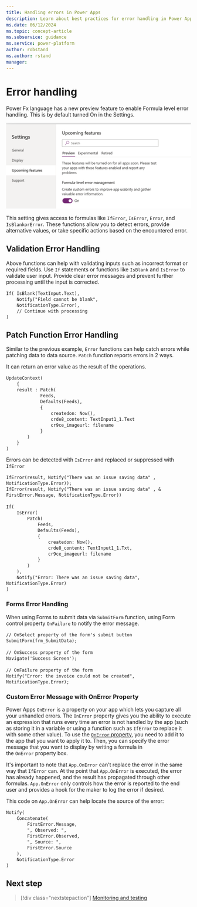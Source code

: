 ```yaml
---
title: Handling errors in Power Apps
description: Learn about best practices for error handling in Power Apps
ms.date: 06/12/2024
ms.topic: concept-article
ms.subservice: guidance
ms.service: power-platform
author: robstand
ms.author: rstand
manager: 
---
```


# Error handling

Power Fx language has a new preview feature to enable Formula level error handling. This is by default turned On in the Settings.

![A screenshot of Upcoming features in Settings showing Formula-level error management is set to On](media/image28.png)

This setting gives access to formulas like `IfError`, `IsError`, `Error`, and `IsBlankorError`. These functions allow you to detect errors, provide alternative values, or take specific actions based on the encountered error.

## Validation Error Handling

Above functions can help with validating inputs such as incorrect format or required fields. Use `If` statements or functions like `IsBlank` and `IsError` to validate user input. Provide clear error messages and prevent further processing until the input is corrected.

```powerappsfl
If( IsBlank(TextInput.Text),
    Notify("Field cannot be blank", 
    NotificationType.Error),
    // Continue with processing
)
```

## Patch Function Error Handling

Similar to the previous example, `Error` functions can help catch errors while patching data to data source. `Patch` function reports errors in 2 ways.

It can return an error value as the result of the operations.

```powerappsfl
UpdateContext(
    {   
    result : Patch(
             Feeds,
             Defaults(Feeds),
             {
                 createdon: Now(),
                 crde8_content: TextInput1_1.Text
                 cr9ce_imageurl: filename
             }
        )
    }
)
```

Errors can be detected with `IsError` and replaced or suppressed with `IfError`

```powerappsfl
IfError(result, Notify("There was an issue saving data" , NotificationType.Error));
IfError(result, Notify("There was an issue saving data" , & FirstError.Message, NotificationType.Error))

If(
    IsError(
        Patch(
            Feeds,
            Defaults(Feeds),
            {
                createdon: Now(),
                crde8_content: TextInput1_1.Txt,
                cr9ce_imageurl: filename        
            }
        )
    ),
    Notify("Error: There was an issue saving data", NotificationType.Error)
)
```

### Forms Error Handling

When using Forms to submit data via `SubmitForm` function, using Form control property `OnFailure` to notify the error message.

```powerappsfl
// OnSelect property of the form's submit button
SubmitForm(frm_SubmitData);

// OnSuccess property of the form
Navigate('Success Screen');

// OnFailure property of the form
Notify("Error: the invoice could not be created", NotificationType.Error);
```

### Custom Error Message with OnError Property

Power Apps `OnError` is a property on your app which lets you capture all your unhandled errors. The `OnError` property gives you the ability to execute an expression that runs every time an error is not handled by the app (such as storing it in a variable or using a function such as `IfError` to replace it with some other value). To use the [`OnError` property](/power-platform/power-fx/reference/object-app#onerror-property), you need to add it to the app that you want to apply it to. Then, you can specify the error message that you want to display by writing a formula in the `OnError` property box.

It's important to note that `App.OnError` can't replace the error in the same way that `IfError` can. At the point that `App.OnError` is executed, the error has already happened, and the result has propagated through other formulas. `App.OnError` only controls how the error is reported to the end user and provides a hook for the maker to log the error if desired.

This code on `App.OnError` can help locate the source of the error:

```powerappsfl
Notify(
    Concatenate(
        FirstError.Message,
        ", Observed: ",
        FirstError.Observed,
        ", Source: ",
        FirstError.Source
    ),
    NotificationType.Error
)
```
## Next step

> [!div class="nextstepaction"]
> [Monitoring and testing](monitoring-testing.md)
